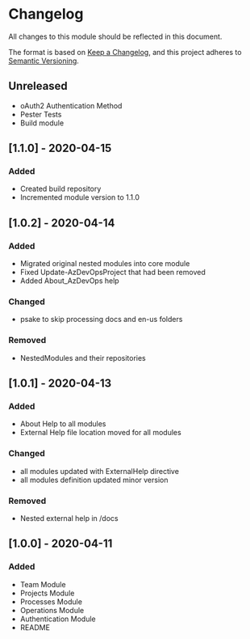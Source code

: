 # Changelog
All changes to this module should be reflected in this document.

The format is based on [Keep a Changelog](https://keepachangelog.com/en/1.0.0/),
and this project adheres to [Semantic Versioning](https://semver.org/spec/v2.0.0.html).

## Unreleased
- oAuth2 Authentication Method
- Pester Tests
- Build module

## [1.1.0] - 2020-04-15
### Added
- Created build repository
- Incremented module version to 1.1.0

## [1.0.2] - 2020-04-14
### Added
- Migrated original nested modules into core module
- Fixed Update-AzDevOpsProject that had been removed
- Added About_AzDevOps help
### Changed
- psake to skip processing docs and en-us folders
### Removed
- NestedModules and their repositories

## [1.0.1] - 2020-04-13
### Added
- About Help to all modules
- External Help file location moved for all modules
### Changed
- all modules updated with ExternalHelp directive
- all modules definition updated minor version
### Removed
- Nested external help in /docs
## [1.0.0] - 2020-04-11
### Added
- Team Module
- Projects Module
- Processes Module
- Operations Module
- Authentication Module
- README